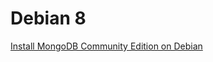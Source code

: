 Debian 8
==

[Install MongoDB Community Edition on Debian](https://docs.mongodb.com/manual/tutorial/install-mongodb-on-debian/)
